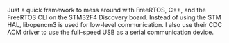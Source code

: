 Just a quick framework to mess around with FreeRTOS, C++, and the FreeRTOS CLI on the STM32F4 Discovery board. Instead of using the STM HAL, libopencm3 is used for low-level communication. I also use their CDC ACM driver to use the full-speed USB as a serial communication device.
